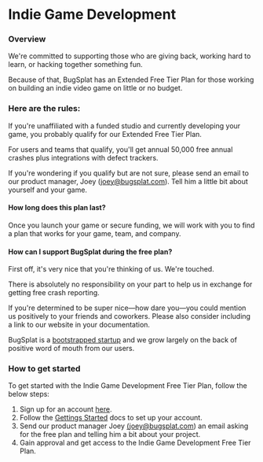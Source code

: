 # Indie Game Development

### Overview

We're committed to supporting those who are giving back, working hard to learn, or hacking together something fun.

Because of that, BugSplat has an Extended Free Tier Plan for those working on building an indie video game on little or no budget.

### Here are the rules:

If you're unaffiliated with a funded studio and currently developing your game, you probably qualify for our Extended Free Tier Plan.

For users and teams that qualify, you'll get annual 50,000 free annual crashes plus integrations with defect trackers.‌

If you're wondering if you qualify but are not sure, please send an email to our product manager, Joey \(joey@bugsplat.com\). Tell him a little bit about yourself and your game.

#### How long does this plan last?

Once you launch your game or secure funding, we will work with you to find a plan that works for your game, team, and company.

#### How can I support BugSplat during the free plan?

First off, it's very nice that you're thinking of us. We're touched.   

There is absolutely no responsibility on your part to help us in exchange for getting free crash reporting.  

If you're determined to be super nice—how dare you—you could mention us positively to your friends and coworkers. Please also consider including a link to our website in your documentation.

BugSplat is a [bootstrapped startup](https://www.bugsplat.com/about/) and we grow largely on the back of positive word of mouth from our users.

### How to get started

To get started with the Indie Game Development Free Tier Plan, follow the below steps: 

1. Sign up for an account [here](https://app.bugsplat.com/v2/sign-up).
2. Follow the [Gettings Started](../../../introduction/getting-started/) docs to set up your account.
3. Send our product manager Joey [\(joey@bugsplat.com](mailto:joey@bugsplat.com)\) an email asking for the free plan and telling him a bit about your project.
4. Gain approval and get access to the Indie Game Development Free Tier Plan. 

